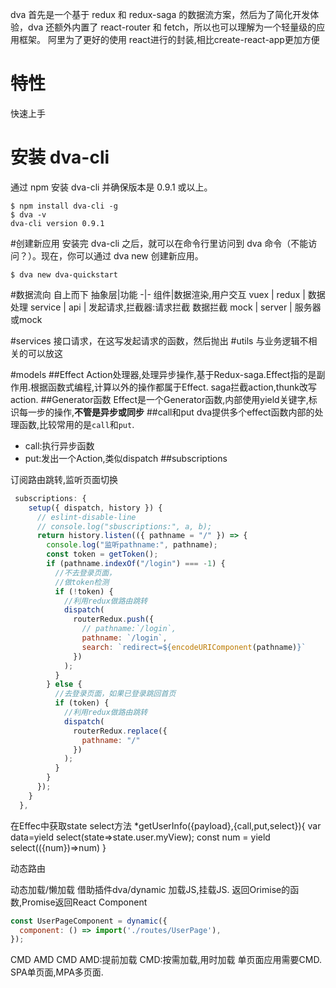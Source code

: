 
dva 首先是一个基于 redux 和 redux-saga 的数据流方案，然后为了简化开发体验，dva 还额外内置了 react-router 和 fetch，所以也可以理解为一个轻量级的应用框架。
阿里为了更好的使用 react进行的封装,相比create-react-app更加方便
# 特性
快速上手
# 安装 dva-cli
通过 npm 安装 dva-cli 并确保版本是 0.9.1 或以上。

	$ npm install dva-cli -g
	$ dva -v
	dva-cli version 0.9.1
#创建新应用
安装完 dva-cli 之后，就可以在命令行里访问到 dva 命令（不能访问？）。现在，你可以通过 dva new 创建新应用。

	$ dva new dva-quickstart

#数据流向
自上而下
抽象层|功能
-|-
组件|数据渲染,用户交互
vuex \| redux   |	数据处理
service \| api	| 发起请求,拦截器:请求拦截 数据拦截
mock \| server  | 服务器或mock


#services
接口请求，在这写发起请求的函数，然后抛出
#utils
与业务逻辑不相关的可以放这

#models
##Effect
Action处理器,处理异步操作,基于Redux-saga.Effect指的是副作用.根据函数式编程,计算以外的操作都属于Effect.
saga拦截action,thunk改写action.
##Generator函数
Effect是一个Generator函数,内部使用yield关键字,标识每一步的操作,**不管是异步或同步**
##call和put
dva提供多个effect函数内部的处理函数,比较常用的是`call`和`put`.
- call:执行异步函数
- put:发出一个Action,类似dispatch
##subscriptions

订阅路由跳转,监听页面切换
```JavaScript
 subscriptions: {
    setup({ dispatch, history }) {
      // eslint-disable-line
      // console.log("sbuscriptions:", a, b);
      return history.listen(({ pathname = "/" }) => {
        console.log("监听pathname:", pathname);
        const token = getToken();
        if (pathname.indexOf("/login") === -1) {
          //不去登录页面，
          //做token检测
          if (!token) {
            //利用redux做路由跳转
            dispatch(
              routerRedux.push({
                // pathname:`/login`,
                pathname: `/login`,
                search: `redirect=${encodeURIComponent(pathname)}`
              })
            );
          }
        } else {
          //去登录页面，如果已登录跳回首页
          if (token) {
            //利用redux做路由跳转
            dispatch(
              routerRedux.replace({
                pathname: "/"
              })
            );
          }
        }
      });
    }
  },
```

在Effec中获取state
 select方法
*getUserInfo({payload},{call,put,select}){
 var data=yield select(state=>state.user.myView);
  const num = yield select(({num})=>num)
}

动态路由

动态加载/懒加载
借助插件dva/dynamic
加载JS,挂载JS.
返回Orimise的函数,Promise返回React Component
```JavaScript
const UserPageComponent = dynamic({
  component: () => import('./routes/UserPage'),
});
```
  CMD
  AMD CMD
    AMD:提前加载
    CMD:按需加载,用时加载
  单页面应用需要CMD.
  SPA单页面,MPA多页面.
